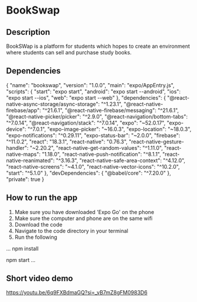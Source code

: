 # BookSwap

## Description

BookSWap is a platform for students which hopes to create an environment where students can sell and purchase study books.

## Dependencies

{
"name": "bookswap",
"version": "1.0.0",
"main": "expo/AppEntry.js",
"scripts": {
"start": "expo start",
"android": "expo start --android",
"ios": "expo start --ios",
"web": "expo start --web"
},
"dependencies": {
"@react-native-async-storage/async-storage": "^1.23.1",
"@react-native-firebase/app": "^21.6.1",
"@react-native-firebase/messaging": "^21.6.1",
"@react-native-picker/picker": "^2.9.0",
"@react-navigation/bottom-tabs": "^7.0.14",
"@react-navigation/stack": "^7.0.14",
"expo": "~52.0.17",
"expo-device": "^7.0.1",
"expo-image-picker": "~16.0.3",
"expo-location": "~18.0.3",
"expo-notifications": "^0.29.11",
"expo-status-bar": "~2.0.0",
"firebase": "^11.0.2",
"react": "18.3.1",
"react-native": "0.76.3",
"react-native-gesture-handler": "~2.20.2",
"react-native-get-random-values": "^1.11.0",
"react-native-maps": "1.18.0",
"react-native-push-notification": "^8.1.1",
"react-native-reanimated": "^3.16.3",
"react-native-safe-area-context": "^4.12.0",
"react-native-screens": "~4.1.0",
"react-native-vector-icons": "^10.2.0",
"start": "^5.1.0"
},
"devDependencies": {
"@babel/core": "^7.20.0"
},
"private": true
}

## How to run the app

1. Make sure you have downloaded 'Expo Go' on the phone
2. Make sure the computer and phone are on the same wifi
3. Download the code
4. Navigate to the code directory in your terminal
5. Run the following

...
npm install

npm start
...

## Short video demo

https://youtu.be/6q9FXBdmaGQ?si=_vB7mZ8gFM0983D6
